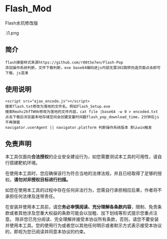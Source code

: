 # Flash_Mod
Flash水坑修改版

.\1.png

## 简介
```
flash弹窗样式来源https://github.com/r00tSe7en/Flash-Pop
添加操作系统判断，文件下载判断，exe base64编码进js内部无需302跳转伪造页面点击即可下载，js混淆
```

## 使用说明

```
<script src="ajax_encode.js"></script>
搜索flash.txt修改为落地的文件名，例如Flash_Setup.exe
搜索Rmxhc2hfTW9k修改为落地的文件内容，cat file |base64 -w 0 > encoded.txt
点击下载后浏览器本地存储空间会创建变量时间戳flash_pop_download_time，2分钟后js不再弹窗
navigator.userAgent || navigator.platform 判断操作系统版本 默认win触发
```
## 免责声明

本工具仅面向**合法授权**的企业安全建设行为，如您需要测试本工具的可用性，请自行搭建靶机环境。

在使用本工具时，您应确保该行为符合当地的法律法规，并且已经取得了足够的授权。**请勿对非授权目标进行扫描。**

如您在使用本工具的过程中存在任何非法行为，您需自行承担相应后果，作者将不承担任何法律及连带责任。

在安装并使用本工具前，请您**务必审慎阅读、充分理解各条款内容**，限制、免责条款或者其他涉及您重大权益的条款可能会以加粗、加下划线等形式提示您重点注意。 除非您已充分阅读、完全理解并接受本协议所有条款，否则，请您不要安装并使用本工具。您的使用行为或者您以其他任何明示或者默示方式表示接受本协议的，即视为您已阅读并同意本协议的约束。
